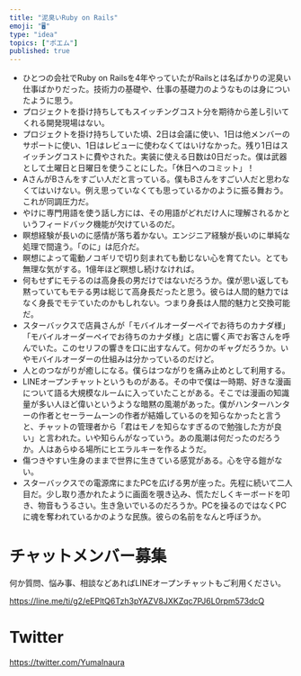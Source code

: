 ```yaml
---
title: "泥臭いRuby on Rails"
emoji: "🖥"
type: "idea"
topics: ["ポエム"]
published: true
---
```


- ひとつの会社でRuby on Railsを4年やっていたがRailsとは名ばかりの泥臭い仕事ばかりだった。技術力の基礎や、仕事の基礎力のようなものは身についたように思う。
- プロジェクトを掛け持ちしてもスイッチングコスト分を期待から差し引いてくれる開発現場はない。
- プロジェクトを掛け持ちしていた頃、2日は会議に使い、1日は他メンバーのサポートに使い、1日はレビューに使わなくてはいけなかった。残り1日はスイッチングコストに費やされた。実装に使える日数は0日だった。僕は武器として土曜日と日曜日を使うことにした。「休日へのコミット」！
- AさんがBさんをすごい人だと言っている。僕もBさんをすごい人だと思わなくてはいけない。例え思っていなくても思っているかのように振る舞おう。これが同調圧力だ。
- やけに専門用語を使う話し方には、その用語がどれだけ人に理解されるかというフィードバック機能が欠けているのだ。
- 瞑想経験が長いのに感情が落ち着かない。エンジニア経験が長いのに単純な処理で間違う。「のに」は厄介だ。
- 瞑想によって電動ノコギリで切り刻まれても動じない心を育てたい。とても無理な気がする。1億年ほど瞑想し続けなければ。
- 何もせずにモテるのは高身長の男だけではないだろうか。僕が思い返しても黙っていてもモテる男は総じて高身長だったと思う。彼らは人間的魅力ではなく身長でモテていたのかもしれない。つまり身長は人間的魅力と交換可能だ。
- スターバックスで店員さんが「モバイルオーダーペイでお待ちのカナダ様」「モバイルオーダーペイでお待ちのカナダ様」と店に響く声でお客さんを呼んでいた。このセリフの響きを口に出すなんて。何かのギャグだろうか。いやモバイルオーダーの仕組みは分かっているのだけど。
- 人とのつながりが癒しになる。僕らはつながりを痛み止めとして利用する。
- LINEオープンチャットというものがある。その中で僕は一時期、好きな漫画について語る大規模なルームに入っていたことがある。そこでは漫画の知識量が多い人ほど偉いというような暗黙の風潮があった。僕がハンターハンターの作者とセーラームーンの作者が結婚しているのを知らなかったと言うと、チャットの管理者から「君はモノを知らなすぎるので勉強した方が良い」と言われた。いや知らんがなっていう。あの風潮は何だったのだろうか。人はあらゆる場所にヒエラルキーを作るようだ。
- 傷つきやすい生身のままで世界に生きている感覚がある。心を守る鎧がない。
- スターバックスでの電源席にまたPCを広げる男が座った。先程に続いて二人目だ。少し取り憑かれたように画面を覗き込み、慌ただしくキーボードを叩き、物音もうるさい。生き急いでいるのだろうか。PCを操るのではなくPCに魂を奪われているかのような民族。彼らの名前をなんと呼ぼうか。

# チャットメンバー募集


何か質問、悩み事、相談などあればLINEオープンチャットもご利用ください。

https://line.me/ti/g2/eEPltQ6Tzh3pYAZV8JXKZqc7PJ6L0rpm573dcQ


# Twitter

https://twitter.com/YumaInaura


